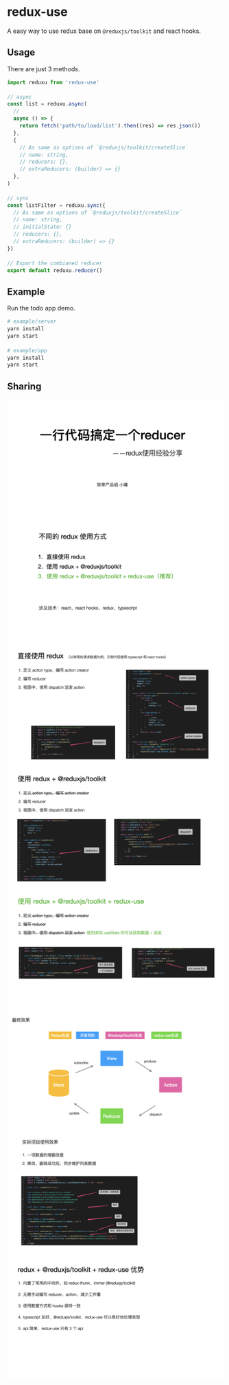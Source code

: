 # redux-use

A easy way to use redux base on `@reduxjs/toolkit` and react hooks.

## Usage

There are just 3 methods.

```ts
import reduxu from 'redux-use'

// async
const list = reduxu.async(
  //
  async () => {
    return fetch('path/to/load/list').then((res) => res.json())
  },
  {
    // As same as options of `@reduxjs/toolkit/createSlice`
    // name: string,
    // reducers: {},
    // extraReducers: (builder) => {}
  },
)

// sync
const listFilter = reduxu.sync({
  // As same as options of `@reduxjs/toolkit/createSlice`
  // name: string,
  // initialState: {}
  // reducers: {},
  // extraReducers: (builder) => {}
})

// Export the combianed reducer
export default reduxu.reducer()
```

## Example

Run the todo app demo.

```sh
# example/server
yarn install
yarn start

# example/app
yarn install
yarn start
```

## Sharing
![img](./sharing/images/redux-share.001.png)
![img](./sharing/images/redux-share.002.png)
![img](./sharing/images/redux-share.003.png)
![img](./sharing/images/redux-share.004.png)
![img](./sharing/images/redux-share.005.png)
![img](./sharing/images/redux-share.006.png)
![img](./sharing/images/redux-share.007.png)
![img](./sharing/images/redux-share.008.png)